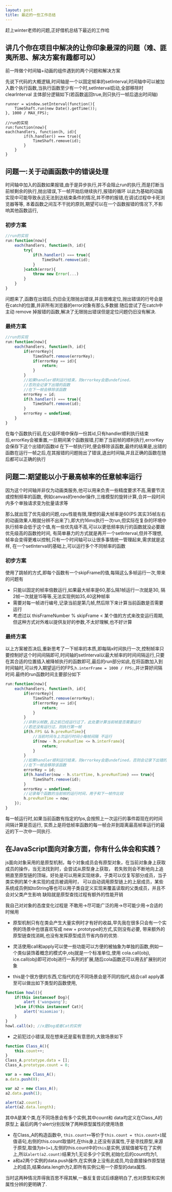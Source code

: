 ```yaml
---
layout: post
title: 最近的一些工作总结
---
```


赶上winter老师的问题,正好借机总结下最近的工作哈

## 讲几个你在项目中解决的让你印象最深的问题（难、匪夷所思、解决方案有趣都可以）

前一阵做个时间轴+动画的组件遇到的两个问题和解决方案

先说下代码的大概逻辑,时间轴是一个以固定帧率的setInterval,时间轴中可以被加入数个执行函数,当执行函数至少有一个时,setInterval启动,全部移除时clearInterval
主体部分逻辑如下(若函数返回true,则只执行一帧后退出时间轴)

    runner = window.setInterval(function(){
        TimeShaft.run(new Date().getTime());
    }, 1000 / MAX_FPS);

    //run的实现
    run:function(now){
    each(handlers, function(h, id){
            if(h.handler() === true){
                TimeShaft.remove(id);
            }
        }
    }

<!--more-->

## 问题一:关于动画函数中的错误处理

时间轴中加入的函数如果报错,由于是异步执行,并不会阻止run的执行,而是打断当前帧剩余的执行,抛出错误,下一帧开始后继续执行,报错的循环
以此为基础的动画实现中可能导致永远无法到达结束条件的情况,并不停的报错,在调试过程中卡死浏览器等等,
本着函数之间互不干扰的原则,期望可以在一个函数报错的情况下,不影响其他函数运行,

### 初步方案


~~~javascript
//run的实现
run:function(now){
    each(handlers, function(h, id){
        try{
            if(h.handler() === true){
                TimeShaft.remove(id);
            }
        }catch(error){
            throw new Error(...)
        }
    }
}
~~~

问题来了,函数在出错后,仍旧会无限抛出错误,并且很难定位,抛出错误的行号会是在catch的位置,并非所有浏览器的error对象有那么多数据
随后尝试了在catch中主动 remove 掉报错的函数,解决了无限抛出错误但是定位问题仍旧没有解决.

### 最终方案

~~~javascript
//run的实现
run:function(now){
    each(handlers, function(h, id){
        if(errorKey){
            TimeShaft.remove(errorKey);
            if(errorKey == id){
                return;
            }
        }
        //如果handler顺利运行结束，则errorkey会是undefined，
        //否则会记录下出错的函数
        //在下一帧会移除该函数
        errorKey = id;
        if(h.handler() === true){
            TimeShaft.remove(id);
        }
        errorKey = undefined;
    }
}
~~~

在每个函数执行前,在父级环境中保存一份其id,只有handler顺利执行结束后,errorKey会被重置,一旦期间某个函数报错,打断了当前帧的顺利执行,errorKey会保存下这个出错的函数id
在下一帧执行时,便会移除该函数,最终的结果是,出错的函数在运行一帧之后,在其报错的问题抛出了错误,退出时间轴,并且正确的函数在随后都可以正确的执行


## 问题二:期望能以小于最高帧率的任意帧率运行


因为这个时间轴并非仅为动画类服务,他可以用来负责一些精度要求不高,需要节流或控制频率的函数,
例如canvas的render操作,三维模型的旋转计算,合并一段时间内多个单独请求变为批量请求等

那么就出现了优先级的问题,cpu性能有限,理想的最大帧率是60(PS:其实35帧左右的动画效果人眼就分辨不出来了),即大约16ms执行一次run,但实际在复杂的环境中执行频率会低于这个值,有一些优先级不高,可以以更低频率执行的函数就没必要跟优先级高的函数抢时间,
有简单暴力的方式就是再开一个setInterval,但并不理想,帧率会变得更难以控制,只有一个时间轴可以让很多事情统一管理起来,需求就是这样,
在一个setInterval的基础上,可以运行多个不同帧率的函数

### 初步方案

使用了跳帧的方式,即每个函数有一个skipFrame的值,每隔这么多帧运行一次,带来的问题有

* 只能以固定的帧率倍数运行,如果最大帧率是60,那么隔1帧运行一次就是30, 隔2帧一次就是15等等,无法实现例如35,40这种帧率
* 需要对每一帧进行编号,记录当前是第几帧,然后除下来计算当前函数是否需要运行
* 考虑过以 thisFrameNumber % skipFrame < 某个值的方式来改变运行周期,但这种方式对外难以提供友好的参数,不太好理解,也不好计算

### 最终方案

以上方案被否决后,重新思考了一下帧率的本质,即每隔x时间执行一次,控制帧率只要控制好这个时间间隔即可,时间轴的setInterval以最大帧率的时间间隔运行,只要在其合适的位置插入被降帧执行的函数即可,最后的run部分如此,在将函数加入到时间轴时,可以传入期望运行的FPS,`h.interFrame = 1000 / FPS;`,并计算好间隔时间.最终的run函数时间主要部分如下

~~~javascript
run:function(now){
    each(handlers, function(h, id){
        if(errorKey){
            TimeShaft.remove(errorKey);
            if(errorKey == id){
                return;
            }
        }
        //非默认帧数,且之前已经运行过了，此处要计算当前帧是否需要运行
        //若还没有运行过，则执行第一帧
        if(h.FPS && h.prevRunTime){
            //当前时间与上次运行时间小每帧间隔 不运行
            if(now - h.prevRunTime <= h.interFrame){
                return;
            }
        }
        //如果handler顺利运行结束，则errorkey会是undefined，否则会记录下出错的函数
        //在下一帧会移除该函数
        errorKey = id;
        if(h.handler(now - h.startTime, h.prevRunTime) === true){
            TimeShaft.remove(id);
        }
        errorKey = undefined;
        //记录每个函数的当前帧的运行时间，用于和下一帧作比较
        h.prevRunTime = now;
    });
}
~~~

每一帧运行时,如果当前函数有指定的fps,会按照上一次运行的事件距现在的时间间隔计算是否运行,
实质上是将低帧率函数的每一帧合并到距离最高帧率运行的最近的下一次中一同执行.


## 在JavaScript面向对象方面，你有什么体会和实践？

js面向对象采用的是原型机制，每个对象成员会有原型对象，在当前对象身上获取成员的操作，当无法找到时，会尝试从原型身上获取，
若失败则会不断地向上追朔直至原型链的顶端，好处是可以用来实现继承，子类可以仅复写部分成员，当子类实例的某个未实现的成员被调用时，
可以自动调用原型链上的上层成员，某些系统成员例如toString等也可以用子类自定义实现来覆盖读取的父类成员，并且不会对父类产生影响
缺陷就是原型查找过程有额外的性能开销

我自己对对象的态度变化过程是
不敢用->尽可能广泛的用->尽可能少用->合适的时候用

* 原型机制只有在类会产生大量实例时才有好的收益,早先我在很多只会有一个实例的场景中也很喜欢写成 new + prototype的方式,实则没有必要,
带来额外的原型链查找消耗,也没有发挥原型成员节省内存的优势.

* 灵活使用call和apply可以使一些功能可以方便的被抽象为单独的函数,例如一个类似装饰着概念的模式中,obj就是一个标准单位,使用 cola.call(obj), 
ice.call(obj)即可对obj进行一系列的扩展,随后cola函数还可以用去扩展别的对象

* this是个很方便的东西,它指代的在不同场景会是不同的指代,结合call apply甚至可以做出如下类型的函数使用,

~~~javascript
function howl(){
    if(this instanceof Dog){ 
        alert ('wangwang');
    }else if(this instanceof Cat){ 
        alert('miaomiao');
    }
}
howl.call(x); //x是Dog或者Cat的实例
~~~

* 之前犯过小错误,现在想来还是蛮有意思的,大致场景如下

~~~javascript
function Class_A(){
    this.count++;
}
Class_A.prototype.data = [];
Class_A.prototype.count = 0;

var a = new Class_A();
a.data.push(0);

var a2 = new Class_A();
a2.data.push(1);

alert(a2.count);
alert(a2.data.length);
~~~

其中A是某个类,在不同场景会有多个实例,其中count和 data均定义在Class_A的原型上
最后的两个alert分别反映了两种原型属性的使用场景

* 在Class_A的构造函数中, `this.count++`等价于`this.count = this.count+1`赋值语句,右侧的this.count取值时,在this身上还没有该属性,于是寻找原型,来源于原型,取值为`0+1=1`,左侧的this.count中的`this`是实例,该赋值被写在了实例上,所以`alert(a2.count)`结果为1,无论多少个实例,初始化后的count均为1,
* a和a2两个实例的data.push操作,在实例身上没有此成员,均会直接操作原型链上的成员,结果data.length为2,即所有实例公用一个原型的data属性.

当时这两种情况弄得我百思不得其解,一番反复尝试后琢磨明白了,也对原型和实例属性分辨的更明确了.